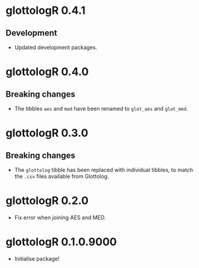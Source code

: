 # glottologR 0.4.1

## Development

* Updated development packages.



# glottologR 0.4.0

## Breaking changes

* The tibbles `aes` and `med` have been renamed to `glot_aes` and `glot_med`.




# glottologR 0.3.0

## Breaking changes

* The `glottolog` tibble has been replaced with individual tibbles, to match the `.csv` files available from Glottolog.



# glottologR 0.2.0

* Fix error when joining AES and MED.


# glottologR 0.1.0.9000

* Initialise package!
